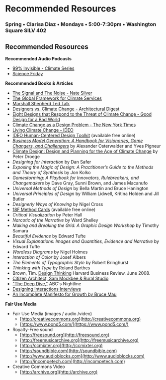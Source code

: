 # Recommended Resources

### Spring • Clarisa Diaz • Mondays • 5:00-7:30pm • Washington Square SILV 402

## Recommended Resources

**Recommended Audio Podcasts**

* [99% Invisible - Climate Series](https://99percentinvisible.org/?s=climate&post_type[]=episode&post_type[]=article&paged=) 
* [Science Friday](https://www.sciencefriday.com/)


**Recommended Books & Articles**


* [The Signal and The Noise - Nate Silver](https://www.amazon.com/gp/product/0143125087/ref=ox_sc_act_title_1?smid=ATVPDKIKX0DER&psc=1)
* [The Global Framework for Climate Services](https://www.nature.com/articles/nclimate1745)
* [Marshall Shepherd Ted Talk](https://www.youtube.com/watch?v=LcNvkhS4UYg)
* [Designers vs. Climate Change - Architectural Digest](https://www.architecturaldigest.com/story/designers-architects-take-on-climate-change?verso=true)
* [Eight Designs that Respond to the Threat of Climate Change - Good Design for a Bad World](https://www.dezeen.com/2017/10/16/eight-designs-respond-threat-climate-change-good-design-bad-world-dutch-design-week/)
* [Climate Change as a Design Problem - The New York Times](https://www.nytimes.com/2017/06/16/insider/climate-change-as-a-design-problem-architecture-rotterdam.html)
* [Living Climate Change - IDEO](https://designthinking.ideo.com/?p=400)
* [IDEO Human-Centered Design Toolkit](https://www.ideo.com/post/design-kit) \(available free online\)
* [_Business Model Generation: A Handbook for Visionaries, Game Changers, and Challengers_](https://www.amazon.com/Yves-Pigneur/e/B00405XLBG/ref=sr_ntt_srch_lnk_1?qid=1470188736&sr=8-1) by Alexander Osterwalder and Yves Pigneur
* [Climate Design: Design and Planning for the Age of Climate Change](https://www.amazon.com/Climate-Design-Planning-Age-Change/dp/0982060718/ref=as_sl_pc_tf_til?tag=arch05-20&linkCode=w00&linkId=&creativeASIN=0982060718) by Peter Droege
* _Designing for Interaction_ by Dan Safer
* _Exposing the Magic of Design: A Practitioner’s Guide to the Methods and Theory of Synthesis_ by Jon Kolko
* _Gamestorming: A Playbook for Innovators, Rulebreakers, and Changemakers_ by Dave Gray, Sunni Brown, and James Macanufo
* _Universal Methods of Design_ by Bella Martin and Bruce Hanington
* _Universal Principles of Design_ by William Lidwell, Kritina Holden and Jill Butler
* _Designerly Ways of Knowing_ by Nigel Cross
* [18F Method Cards](https://methods.18f.gov/) \(available free online\)
* _Critical Visualization_ by Peter Hall
* _Narcotic of the Narrative_ by Ward Shelley
* _Making and Breaking the Grid: A Graphic Design Workshop_ by Timothy Samara
* _Beautiful Evidence_ by Edward Tufte
* _Visual Explanations: Images and Quantities, Evidence and Narrative_ by Edward Tufte
* _Wordless Diagrams_ by Nigel Holmes
* _Interaction of Color_ by Josef Albers
* _The Elements of Typographic Style_ by Robert Bringhurst
* _Thinking with Type_ by Roland Barthes
* Brown, Tim. [Design Thinking](http://www.ideo.com/images/uploads/news/pdfs/IDEO_HBR_Design_Thinking.pdf) Harvard Business Review. June 2008. 
* [Citizen Architect, Sam Mockbee & Rural Studio](http://video.pbs.org/program/1548466406)
* ["The Deep Dive,"](http://www.youtube.com/watch?v=JkHOxyafGpE) ABC's Nightline
* [Designing Interactions Interviews](http://www.designinginteractions.com/interviews)
* [An Incomplete Manifesto for Growth by Bruce Mau](http://www.manifestoproject.it/bruce-mau/)


**Fair Use Media**

* Fair Use Media \(images / audio /video\)
  * [http://creativecommons.org](http://creativecommons.org) 
  * [https://www.pond5.com/](https://www.pond5.com/)
* Royalty-Free sound 
  * [http://freesound.org](http://freesound.org) 
  * [http://freemusicarchive.org](http://freemusicarchive.org)
  * [http://ccmixter.org](http://ccmixter.org)
  * [http://soundbible.com](http://soundbible.com)
  * [http://www.audioblocks.com](http://www.audioblocks.com)
  * [http://incompetech.com](http://incompetech.com)
* Creative Commons Video
  * [http://archive.org](http://archive.org)

